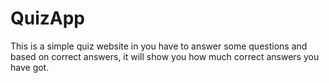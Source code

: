 # QuizApp
This is a simple quiz website in you have to answer some questions and based on correct answers, it will show you how much correct answers you have got.
